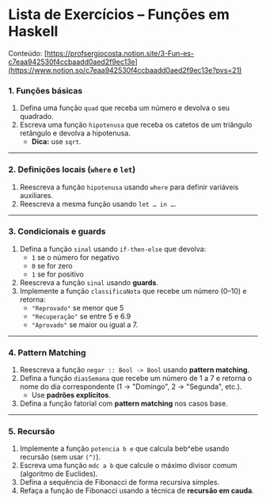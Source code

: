 # Lista de Exercícios – Funções em Haskell

Conteúdo: [https://profsergiocosta.notion.site/3-Fun-es-c7eaa942530f4ccbaadd0aed2f9ec13e](https://www.notion.so/c7eaa942530f4ccbaadd0aed2f9ec13e?pvs=21)

### 1. Funções básicas

1. Defina uma função `quad` que receba um número e devolva o seu quadrado.
2. Escreva uma função `hipotenusa` que receba os catetos de um triângulo retângulo e devolva a hipotenusa.
    - **Dica:** use `sqrt`.

---

### 2. Definições locais (`where` e `let`)

1. Reescreva a função `hipotenusa` usando `where` para definir variáveis auxiliares.
2. Reescreva a mesma função usando `let … in …`.

---

### 3. Condicionais e guards

1. Defina a função `sinal` usando `if-then-else` que devolva:
    - `1` se o número for negativo
    - `0` se for zero
    - `1` se for positivo
2. Reescreva a função `sinal` usando **guards**.
3. Implemente a função `classificaNota` que recebe um número (0–10) e retorna:
    - `"Reprovado"` se menor que 5
    - `"Recuperação"` se entre 5 e 6.9
    - `"Aprovado"` se maior ou igual a 7.

---

### 4. Pattern Matching

1. Reescreva a função `negar :: Bool -> Bool` usando **pattern matching**.
2. Defina a função `diasSemana` que recebe um número de 1 a 7 e retorna o nome do dia correspondente (1 → "Domingo", 2 → "Segunda", etc.).
    - Use **padrões explícitos**.
3. Defina a função fatorial com **pattern matching** nos casos base.

---

### 5. Recursão

1. Implemente a função `potencia b e` que calcula beb^ebe usando recursão (sem usar `(^)`).
2. Escreva uma função `mdc a b` que calcule o máximo divisor comum (algoritmo de Euclides).
3. Defina a sequência de Fibonacci de forma recursiva simples.
4. Refaça a função de Fibonacci usando a técnica de **recursão em cauda**.